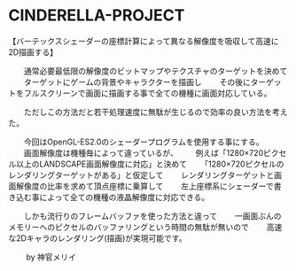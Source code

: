 # CINDERELLA-PROJECT


【バーテックスシェーダーの座標計算によって異なる解像度を吸収して高速に2D描画する】

　　通常必要最低限の解像度のビットマップやテクスチャのターゲットを決めて
　　ターゲットにゲームの背景やキャラクターを描画し
　　その後にターゲットをフルスクリーンで画面に描画する事で全ての機種に画面対応している。

　　ただしこの方法だと若干処理速度に無駄が生じるので効率の良い方法を考えた。

　　今回はOpenGL-ES2.0のシェーダープログラムを使用する事にする。
　　画面解像度は機種毎によって違っているが、
　　例えば「1280×720ピクセル以上のLANDSCAPE画面解像度に対応」と決めて
　　「1280×720ピクセルのレンダリングターゲットがある」と仮定して
　　レンダリングターゲットと画面解像度の比率を求めて頂点座標に乗算して
　　左上座標系にシェーダーで書き込む事によって全ての機種の液晶解像度に対応できる。

　　しかも流行りのフレームバッファを使った方法と違って
　　一画面ぶんのメモリーへのピクセルのバッファリングという時間の無駄が無いので
　　高速な2Dキャラのレンダリング(描画)が実現可能です。

　
 　by 神官メリイ
 
